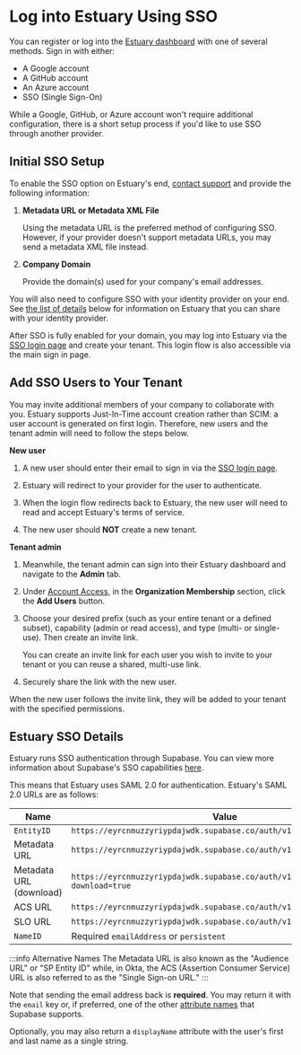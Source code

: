 
# Log into Estuary Using SSO

You can register or log into the [Estuary dashboard](https://dashboard.estuary.dev/) with one of several methods. Sign in with either:
* A Google account
* A GitHub account
* An Azure account
* SSO (Single Sign-On)

While a Google, GitHub, or Azure account won't require additional configuration, there is a short setup process if you'd like to use SSO through another provider.

## Initial SSO Setup

To enable the SSO option on Estuary's end, [contact support](mailto:support@estuary.dev) and provide the following information:

1. **Metadata URL or Metadata XML File**

   Using the metadata URL is the preferred method of configuring SSO. However, if your provider doesn't support metadata URLs, you may send a metadata XML file instead.

2. **Company Domain**

   Provide the domain(s) used for your company's email addresses.

You will also need to configure SSO with your identity provider on your end. See [the list of details](#estuary-sso-details) below for information on Estuary that you can share with your identity provider.

After SSO is fully enabled for your domain, you may log into Estuary via the [SSO login page](https://dashboard.estuary.dev/sso/login) and create your tenant. This login flow is also accessible via the main sign in page.

## Add SSO Users to Your Tenant

You may invite additional members of your company to collaborate with you. Estuary supports Just-In-Time account creation rather than SCIM: a user account is generated on first login. Therefore, new users and the tenant admin will need to follow the steps below.

**New user**

1. A new user should enter their email to sign in via the [SSO login page](https://dashboard.estuary.dev/sso/login).

2. Estuary will redirect to your provider for the user to authenticate.

3. When the login flow redirects back to Estuary, the new user will need to read and accept Estuary's terms of service.

4. The new user should **NOT** create a new tenant.

**Tenant admin**

1. Meanwhile, the tenant admin can sign into their Estuary dashboard and navigate to the **Admin** tab.

2. Under [Account Access](../concepts/web-app.md#account-access), in the **Organization Membership** section, click the **Add Users** button.

3. Choose your desired prefix (such as your entire tenant or a defined subset), capability (admin or read access), and type (multi- or single-use). Then create an invite link.

   You can create an invite link for each user you wish to invite to your tenant or you can reuse a shared, multi-use link.

4. Securely share the link with the new user.

When the new user follows the invite link, they will be added to your tenant with the specified permissions.

## Estuary SSO Details

Estuary runs SSO authentication through Supabase. You can view more information about Supabase's SSO capabilities [here](https://supabase.com/docs/guides/auth/enterprise-sso/auth-sso-saml).

This means that Estuary uses SAML 2.0 for authentication. Estuary's SAML 2.0 URLs are as follows:

| Name | Value |
| --- | --- |
| `EntityID` | `https://eyrcnmuzzyriypdajwdk.supabase.co/auth/v1/sso/saml/metadata` |
| Metadata URL | `https://eyrcnmuzzyriypdajwdk.supabase.co/auth/v1/sso/saml/metadata` |
| Metadata URL (download) | `https://eyrcnmuzzyriypdajwdk.supabase.co/auth/v1/sso/saml/metadata?download=true` |
| ACS URL | `https://eyrcnmuzzyriypdajwdk.supabase.co/auth/v1/sso/saml/acs` |
| SLO URL | `https://eyrcnmuzzyriypdajwdk.supabase.co/auth/v1/sso/slo` |
| `NameID` | Required `emailAddress` or `persistent` |

:::info Alternative Names
The Metadata URL is also known as the "Audience URL" or "SP Entity ID" while, in Okta, the ACS (Assertion Consumer Service) URL is also referred to as the "Single Sign-on URL."
:::

Note that sending the email address back is **required**. You may return it with the `email` key or, if preferred, one of the other [attribute names](https://supabase.com/docs/guides/auth/enterprise-sso/auth-sso-saml#why-do-some-users-get-saml-assertion-does-not-contain-email-address) that Supabase supports.

Optionally, you may also return a `displayName` attribute with the user's first and last name as a single string.
